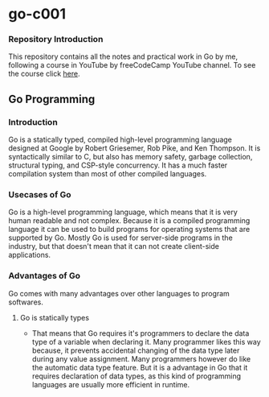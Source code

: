 # go-c001
### Repository Introduction
This repository contains all the notes and practical work in Go by me, following a course in YouTube by freeCodeCamp YouTube channel. To see the course click [here](https://www.youtube.com/watch?v=un6ZyFkqFKo).

## Go Programming
### Introduction
Go is a statically typed, compiled high-level programming language designed at Google by Robert Griesemer, Rob Pike, and Ken Thompson. It is syntactically similar to C, but also has memory safety, garbage collection, structural typing, and CSP-style concurrency. It has a much faster compilation system than most of other compiled languages.

### Usecases of Go
Go is a high-level programming language, which means that it is very human readable and not complex. Because it is a compiled programming language it can be used to build programs for operating systems that are supported by Go. Mostly Go is used for server-side programs in the industry, but that doesn't mean that it can not create client-side applications.

### Advantages of Go
Go comes with many advantages over other languages to program softwares.

1. Go is statically types
    
    - That means that Go requires it's programmers to declare the data type of a variable when declaring it. Many programmer likes this way because, it prevents accidental changing of the data type later during any value assignment. Many programmers however do like the automatic data type feature. But it is a advantage in Go that it requires declaration of data types, as this kind of programming languages are usually more efficient in runtime.
